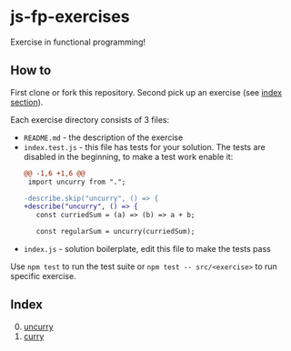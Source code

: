 # js-fp-exercises

Exercise in functional programming!

## How to

First clone or fork this repository.
Second pick up an exercise (see [index section](#index)).

Each exercise directory consists of 3 files:

- `README.md` - the description of the exercise
- `index.test.js` - this file has tests for your solution. The tests are disabled
  in the beginning, to make a test work enable it:
  ```diff
  @@ -1,6 +1,6 @@
   import uncurry from ".";

  -describe.skip("uncurry", () => {
  +describe("uncurry", () => {
     const curriedSum = (a) => (b) => a + b;

     const regularSum = uncurry(curriedSum);
  ```
- `index.js` - solution boilerplate, edit this file to make the tests pass

Use `npm test` to run the test suite
or `npm test -- src/<exercise>` to run specific exercise.

## Index

0. [uncurry](src/uncurry)
0. [curry](src/curry)
